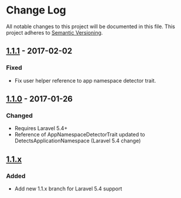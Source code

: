 # Change Log
All notable changes to this project will be documented in this file.
This project adheres to [Semantic Versioning](http://semver.org/).

## [1.1.1] - 2017-02-02
### Fixed
 - Fix user helper reference to app namespace detector trait.

## [1.1.0] - 2017-01-26
### Changed
 - Requires Laravel 5.4+
 - Reference of AppNamespaceDetectorTrait updated to DetectsApplicationNamespace (Laravel 5.4 change)

## [1.1.x]
### Added
 - Add new 1.1.x branch for Laravel 5.4 support

[Unreleased]: https://github.com/taskforcedev/laravel-support/compare/v1.1.1...1.1.x
[1.1.1]: https://github.com/taskforcedev/laravel-support/compare/v1.1.0...v1.1.1
[1.1.0]: https://github.com/taskforcedev/laravel-support/compare/v1.0.17...v1.1.0
[1.1.x]: https://github.com/taskforcedev/laravel-support/tree/1.1.x